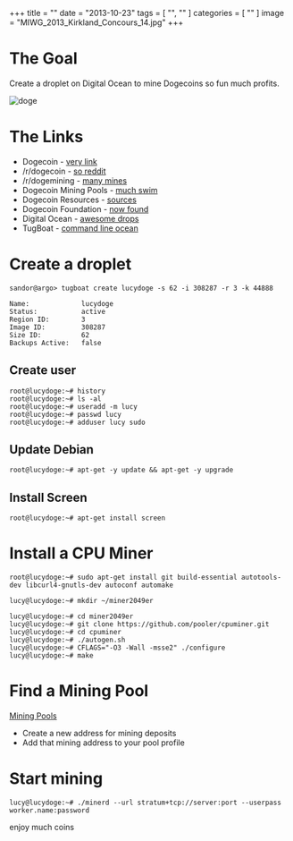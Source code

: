 +++
title = ""
date = "2013-10-23"
tags = [ "", "" ]
categories = [ "" ]
image = "MIWG_2013_Kirkland_Concours_14.jpg"
+++

# The Goal

Create a droplet on Digital Ocean to mine Dogecoins so fun much profits.

![doge](https://dl.dropboxusercontent.com/u/6735750/dogecoinsuchlogo.png)



# The Links

 - Dogecoin - [very link](http://dogecoin.com/)
 - /r/dogecoin - [so reddit](http://www.reddit.com/r/dogecoin)
 - /r/dogemining - [many mines](http://www.reddit.com/r/dogemining)
 - Dogecoin Mining Pools - [much swim](http://www.doktorrf.com/dogecoin/pools.html)
 - Dogecoin Resources - [sources](https://github.com/ummjackson/dogecoin-resources)
 - Dogecoin Foundation - [now found](http://foundation.dogecoin.com/)
 - Digital Ocean - [awesome drops](https://www.digitalocean.com)
 - TugBoat - [command line ocean](https://www.digitalocean.com/community/articles/how-to-use-tugboat-to-manage-digitalocean-droplets-from-a-terminal)



# Create a droplet

~~~
sandor@argo> tugboat create lucydoge -s 62 -i 308287 -r 3 -k 44888
~~~


~~~
Name:             lucydoge
Status:           active
Region ID:        3
Image ID:         308287
Size ID:          62
Backups Active:   false

~~~

## Create user

~~~
root@lucydoge:~# history
root@lucydoge:~# ls -al
root@lucydoge:~# useradd -m lucy
root@lucydoge:~# passwd lucy
root@lucydoge:~# adduser lucy sudo
~~~


## Update Debian

~~~
root@lucydoge:~# apt-get -y update && apt-get -y upgrade
~~~

## Install Screen

~~~
root@lucydoge:~# apt-get install screen
~~~

# Install a CPU Miner

~~~
root@lucydoge:~# sudo apt-get install git build-essential autotools-dev libcurl4-gnutls-dev autoconf automake
~~~

~~~
lucy@lucydoge:~# mkdir ~/miner2049er
~~~

~~~
lucy@lucydoge:~# cd miner2049er
lucy@lucydoge:~# git clone https://github.com/pooler/cpuminer.git
lucy@lucydoge:~# cd cpuminer
lucy@lucydoge:~# ./autogen.sh
lucy@lucydoge:~# CFLAGS="-O3 -Wall -msse2" ./configure
lucy@lucydoge:~# make
~~~

# Find a Mining Pool

[Mining Pools](http://www.doktorrf.com/dogecoin/pools.html)

 - Create a new address for mining deposits
 - Add that mining address to your pool profile


# Start mining

~~~
lucy@lucydoge:~# ./minerd --url stratum+tcp://server:port --userpass worker.name:password
~~~

enjoy much coins
